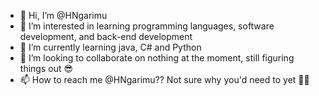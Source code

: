 - 👋 Hi, I’m @HNgarimu
- 👀 I’m interested in learning programming languages, software development, and back-end development
- 🌱 I’m currently learning java, C# and Python 
- 💞️ I’m looking to collaborate on nothing at the moment, still figuring things out 😎
- 📫 How to reach me @HNgarimu?? Not sure why you'd need to yet 🤷‍♀️

<!---
Hngarimu/Hngarimu is a ✨ special ✨ repository because its `README.md` (this file) appears on your GitHub profile.
You can click the Preview link to take a look at your changes.
--->

